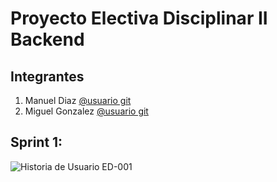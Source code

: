 # Proyecto Electiva Disciplinar II Backend

## Integrantes

1. Manuel Diaz [@usuario git](https://github.com/manuel0585)
2. Miguel Gonzalez [@usuario git](https://github.com/MiguelGonzalez03)

## Sprint 1:
![Historia de Usuario ED-001](https://github.com/MiguelGonzalez03/SubirCMDgit/blob/master/Historia%20de%20Usuario.png)
